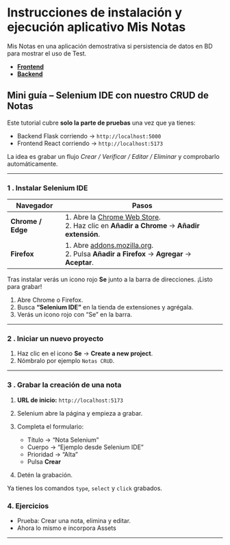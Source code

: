 # Instrucciones de instalación y ejecución aplicativo Mis Notas

Mis Notas en una aplicación demostrativa si persistencia de datos en BD para mostrar el uso de Test.

- **[Frontend](https://github.com/TalentoFuturo/FundamentosTestingAutomatizado/blob/main/misnotas/frontend/vite-project/README.md)**
- **[Backend](https://github.com/TalentoFuturo/FundamentosTestingAutomatizado/blob/main/misnotas/backend/readme.md)**

## Mini guía – Selenium IDE con nuestro CRUD de Notas

Este tutorial cubre **solo la parte de pruebas** una vez que ya tienes:

* Backend Flask corriendo → `http://localhost:5000`
* Frontend React corriendo → `http://localhost:5173`

La idea es grabar un flujo *Crear / Verificar / Editar / Eliminar* y comprobarlo automáticamente.

---

### 1 . Instalar Selenium IDE

| Navegador | Pasos |
|-----------|-------|
| **Chrome / Edge** | 1. Abre la [Chrome Web Store](https://chrome.google.com/webstore/detail/selenium-ide/mooikfkahbdckldjjndioackbalphokd).<br>2. Haz clic en **Añadir a Chrome** → **Añadir extensión**. |
| **Firefox** | 1. Abre [addons.mozilla.org](https://addons.mozilla.org/firefox/addon/selenium-ide/).<br>2. Pulsa **Añadir a Firefox** → **Agregar** → **Aceptar**. |

Tras instalar verás un icono rojo **Se** junto a la barra de direcciones. ¡Listo para grabar!

1. Abre Chrome o Firefox.  
2. Busca **“Selenium IDE”** en la tienda de extensiones y agrégala.  
3. Verás un icono rojo con “Se” en la barra.

---

### 2 . Iniciar un nuevo proyecto

1. Haz clic en el icono **Se** → **Create a new project**.  
2. Nómbralo por ejemplo `Notas CRUD`.

---

### 3 . Grabar la creación de una nota

1. **URL de inicio:** `http://localhost:5173`  
2. Selenium abre la página y empieza a grabar.  
3. Completa el formulario:

   * Título → “Nota Selenium”  
   * Cuerpo  → “Ejemplo desde Selenium IDE”  
   * Prioridad → “Alta”  
   * Pulsa **Crear**

4. Detén la grabación.

Ya tienes los comandos `type`, `select` y `click` grabados.

### 4. Ejercicios
- Prueba: Crear una nota, elimina y editar.
- Ahora lo mismo e incorpora Assets

---
